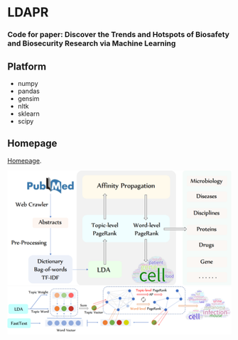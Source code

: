 # LDAPR
### Code for paper: Discover the Trends and Hotspots of Biosafety and Biosecurity Research via Machine Learning

## Platform
- numpy
- pandas
- gensim
- nltk
- sklearn
- scipy

## Homepage
[Homepage](https://www.keaml.cn/Biosafety/).

![](/image/Framework.png)  
![](/image/LDAPR.png)
